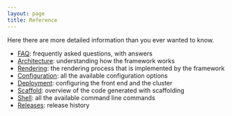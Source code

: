 ```yaml
---
layout: page
title: Reference
---
```

Here there are more detailed information than you ever wanted to know.

- [FAQ](reference/FAQ.html): frequently asked questions, with answers
- [Architecture](reference/Architecture.html): understanding how the framework works
- [Rendering](reference/Rendering.html): the rendering process that is implemented by the framework
- [Configuration](reference/Configuration.html): all the available configuration options
- [Deployment](reference/Deployment.html): configuring the front end and the cluster
- [Scaffold](reference/Scaffold.html): overview of the code generated with scaffolding
- [Shell](reference/Shell.html): all the available command line commands 
- [Releases](reference/Releases.html): release history

